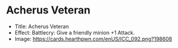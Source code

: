 # Acherus Veteran
- Title:  Acherus Veteran
- Effect:  Battlecry: Give a friendly minion +1 Attack.
- Image:  https://cards.hearthpwn.com/enUS/ICC_092.png?198608
